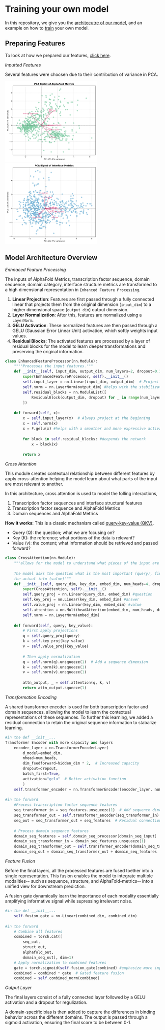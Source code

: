 # Training your own model
In this repository, we give you the [architecutre of our model](TF_binder_model.py), and an example on how to [train](train_model.py) your own model. 

## Preparing Features

To look at how we prepared our features, [click here](preparing_features.py).

*Inputted Features*

Several features were choosen due to their contribution of variance in PCA.

<img src="../examples/images/pca_alphafold_metrics.png" width="300"> <img src="../examples/images/pca_interface.png" width="300">



## Model Architecture Overview

*Enhnaced Feature Processing*

The inputs of AlphaFold Metrics, transcription factor sequence, domain sequence, domain category, interface structure metrics are transformed to a high dimensional representation in ```Enhanced Feature Processing```.

1. **Linear Projection**: Features are first passed through a fully connected linear that projects them from the original dimension (```input_dim```) to a higher dimensional space (```output_dim```) output dimension.
2. **Layer Normalization**: After this, features are normalized using a ```LayerNorm```.
3. **GELU Activation**: These normalized features are then passed through a GELU (Gaussian Error Linear Unit) activation, which softly weights input values.
4. **Residual Blocks**: The activated features are processed by a layer of residual blocks for the model to learn deeper transformations and preserving the original information. 

```python 
class EnhancedFeatureProcessor(nn.Module):
    """"Processes the input features."""
    def __init__(self, input_dim, output_dim, num_layers=2, dropout=0.1):
        super(EnhancedFeatureProcessor, self).__init__()
        self.input_layer = nn.Linear(input_dim, output_dim)  # Project input_dim -> output_dim
        self.norm = nn.LayerNorm(output_dim) #helps with the stabilization and convergence of training
        self.residual_blocks = nn.ModuleList([
            ResidualBlock(output_dim, dropout) for _ in range(num_layers)
        ])

    def forward(self, x):
        x = self.input_layer(x)  # Always project at the beginning
        x = self.norm(x)
        x = F.gelu(x) #helps with a smoother and more expressive activation

        for block in self.residual_blocks: #deepends the network 
            x = block(x)

        return x
```

*Cross Attention*

This module creates contextual relationship between different features by apply cross-attention helping the model learn about what parts of the input are most relevant to another. 

In this architecture, cross attention is used to model the folling interactions, 
1. Transcription factor sequences and interface structural features
2. Transcription factor sequence and AlphaFold Metrics
3. Domain sequences and AlphaFold Metrics

**How it works**:
This is a classic mechanism called [query-key-value (QKV)](https://poloclub.github.io/transformer-explainer/).

- Query (Q): the question; what we are focusing on?
- Key (K): the reference; what portions of the data is relevant?
- Value (v): the content; what information should be retrieved and passed forward?

```python
class CrossAttention(nn.Module):
    """allows for the model to understand what pieces of the input are the most important for generating the output.

    The model asks the question what is the most important (query), finds an answer to the question (key), and then focuses on 
    the actual info (value)"""
    def __init__(self, query_dim, key_dim, embed_dim, num_heads=4, dropout=0.2):
        super(CrossAttention, self).__init__()
        self.query_proj = nn.Linear(query_dim, embed_dim) #question 
        self.key_proj = nn.Linear(key_dim, embed_dim) #answer
        self.value_proj = nn.Linear(key_dim, embed_dim) #value
        self.attention = nn.MultiheadAttention(embed_dim, num_heads, dropout=dropout, batch_first=True)
        self.norm = nn.LayerNorm(embed_dim)
        
    def forward(self, query, key_value):
        # First apply projections
        q = self.query_proj(query)
        k = self.key_proj(key_value)
        v = self.value_proj(key_value)
        
        # Then apply normalization
        q = self.norm(q).unsqueeze(1)  # Add a sequence dimension
        k = self.norm(k).unsqueeze(1)
        v = self.norm(v).unsqueeze(1)
        
        attn_output, _ = self.attention(q, k, v)
        return attn_output.squeeze(1)
```

*Transformation Encoding*

A shared transformer encoder is used for both transcription factor and domain sequences, allowing the model to learn the contextual representations of these sequences. To further this learning, we added a residual connection to retain the original sequence information to stabalize learning. 

```python
#in the def __init__...
Transformer Encoder with more capacity and layers
    encoder_layer = nn.TransformerEncoderLayer(
        d_model=embed_dim,
        nhead=num_heads,
        dim_feedforward=hidden_dim * 2,  # Increased capacity
        dropout=dropout,
        batch_first=True,
        activation="gelu"  # Better activation function
        )
    self.transformer_encoder = nn.TransformerEncoder(encoder_layer, num_layers=num_layers) #this is shared between domain and tf to preserve raw sequence info 

#in the forward
    #Process transcription factor sequence features
    seq_transformer_in = seq_features.unsqueeze(1)  # Add sequence dimension
    seq_transformer_out = self.transformer_encoder(seq_transformer_in).squeeze(1)
    seq_out = seq_transformer_out + seq_features  # Residual connection
        
    # Process domain sequence features
    domain_seq_features = self.domain_seq_processor(domain_seq_input)
    domain_seq_transformer_in = domain_seq_features.unsqueeze(1)
    domain_seq_transformer_out = self.transformer_encoder(domain_seq_transformer_in).squeeze(1)
    domain_seq_out = domain_seq_transformer_out + domain_seq_features  # Residual connection
```

*Feature Fusion*

Before the final layers, all the processed features are fused toether into a single representation. This fusion enables the model to integrate multiple modalities-- such as sequence, structure, and AlphaFold-metrics-- into a unified view for downstream prediction. 

A fusion gate dynamically learn the importance of each modality essentially amplifying informative signal while supressing irrelevant noise. 

```python
#in the def __init__...
    self.fusion_gate = nn.Linear(combined_dim, combined_dim)

#in the forward
    # Combine all features
    combined = torch.cat([
        seq_out,
        struct_out,
        alphafold_out,
        domain_seq_out], dim=1)
    # Apply normalization to combined features
    gate = torch.sigmoid(self.fusion_gate(combined) #emphasize more important and informative inputs and down-weights less relevant ones based on the current context -> taking out noise
    combined = combined * gate  # Gated feature fusion
    combined = self.combined_norm(combined)
```

*Output Layer*

The final layers consist of a fully connected layer followed by a GELU activation and a dropout for regulization. 

A domain-specific bias is then added to capture the differences in binding behavior across the different domains. The output is passed through a sigmoid activation, ensuring the final score to be between 0-1. 
